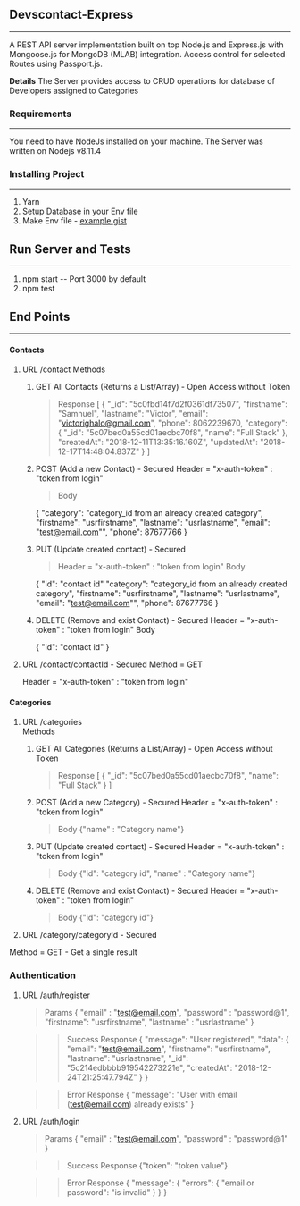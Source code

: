## Devscontact-Express
___
A REST API server implementation built on top Node.js and Express.js with Mongoose.js for MongoDB (MLAB) integration. Access control for selected Routes using Passport.js.

**Details**
The Server provides access to CRUD operations for database of Developers assigned to Categories

### Requirements
___
You need to have NodeJs installed on your machine. The Server was written on Nodejs v8.11.4

### Installing Project
___
1. Yarn 
2. Setup Database in your Env file
3. Make Env file - [example gist](https://gist.github.com/victorighalo/be4e6d2a3739ebbec95c9c46b1319b1b])


## Run Server and Tests
___
1. npm start -- Port 3000 by default
2. npm test

## End Points
___

#### Contacts 
1. URL /contact	
Methods
	1. GET All Contacts (Returns a List/Array) - Open Access without Token
		> Response
		>[
    		{
        	"_id": "5c0fbd14f7d2f0361df73507",
        	"firstname": "Samnuel",
        	"lastname": "Victor",
        	"email": "victorighalo@gmail.com",
        	"phone": 8062239670,
        	"category": {
            	"_id": "5c07bed0a55cd01aecbc70f8",
            	"name": "Full Stack"
        	},
        	"createdAt": "2018-12-11T13:35:16.160Z",
        	"updatedAt": "2018-12-17T14:48:04.837Z"
    		}
		]
		
	2. POST (Add a new Contact) - Secured
		Header = "x-auth-token" : "token from login"
		>Body
		>
		{
        	"category": "category_id from an already created category",
        	"firstname": "usrfirstname",
        	"lastname": "usrlastname",
        	"email": "test@email.com"",
        	"phone": 87677766
    		}
		
	3. PUT (Update created contact) - Secured
		>Header = "x-auth-token" : "token from login"
		>Body
		>
		{
		"id": "contact id"
        	"category": "category_id from an already created category",
        	"firstname": "usrfirstname",
        	"lastname": "usrlastname",
        	"email": "test@email.com"",
        	"phone": 87677766
    		}
	4. DELETE (Remove and exist Contact) - Secured
		Header = "x-auth-token" : "token from login"
		Body
		>
		{
		"id": "contact id"
    		}
	
2. URL /contact/contactId - Secured
	Method = GET  
	
	Header = "x-auth-token" : "token from login"


#### Categories 
1. URL /categories	
 Methods
	1. GET All Categories (Returns a List/Array) - Open Access without Token
		>Response 
		>[
    		{
        	"_id": "5c07bed0a55cd01aecbc70f8",
        	"name": "Full Stack"
    		}
		]
		
	2. POST (Add a new Category) - Secured 
		Header = "x-auth-token" : "token from login" 
		> Body
		{"name" : "Category name"}
	3. PUT (Update created contact) - Secured 
		Header = "x-auth-token" : "token from login" 
		> Body
		{"id": "category id", "name" : "Category name"}
	4. DELETE (Remove and exist Contact) - Secured
		Header = "x-auth-token" : "token from login" 
		> Body
		{"id": "category id"}
	
2. URL /category/categoryId - Secured  

Method = GET - Get a single result


### Authentication
1. URL /auth/register <br>
	>
	>Params
	>{
	>"email" : "test@email.com",
	>"password" : "password@1",
	>"firstname": "usrfirstname",
	>"lastname" : "usrlastname"
	>}
	
	>>Success Response
	{
		"message": "User registered",
    		"data": {
        	"email": "test@email.com",
        	"firstname": "usrfirstname",
        	"lastname": "usrlastname",
        	"_id": "5c214edbbbb919542273221e",
        	"createdAt": "2018-12-24T21:25:47.794Z"
    			}
	}
	
	>> Error Response
	{
    	"message": "User with email (test@email.com) already exists"
	}

2. URL /auth/login
	>
	>Params
	>{
	>"email" : "test@email.com",
	>"password" : "password@1"
	>}
	
	>>Success Response
	{"token": "token value"}
	
	>> Error Response
	{
    "message": {
        "errors": {
            "email or password": "is invalid"
        	  }
    		}
	}
